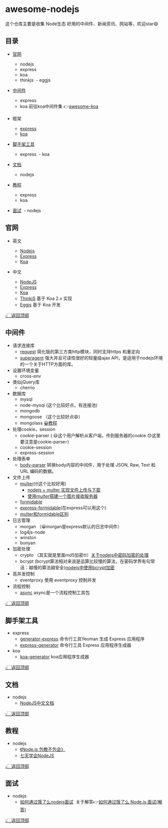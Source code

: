 # awesome-nodejs

这个仓库主要是收集 Node生态 好用的中间件、新闻资讯、网站等，欢迎star😄

目录
--
- [官网](https://github.com/xiaqijian/awesome-nodejs/blob/master/README.md#%E5%AE%98%E7%BD%91)
  - nodejs
  - express
  - koa
  - thinkjs
  - eggjs
- [中间件](https://github.com/xiaqijian/awesome-nodejs/blob/master/README.md#%E4%B8%AD%E9%97%B4%E4%BB%B6)
  - express
  - koa 前往koa中间件集 👉[awesome-koa](https://github.com/xiaqijian/awesome-nodejs/blob/master/awesome-koa.md)
  
- 框架
  - [express]()
  - [koa]()
- [脚手架工具](https://github.com/xiaqijian/awesome-nodejs/blob/master/README.md#%E8%84%9A%E6%89%8B%E6%9E%B6%E5%B7%A5%E5%85%B7)
  - express
  - koa
- [文档](https://github.com/xiaqijian/awesome-nodejs/blob/master/README.md#%E6%96%87%E6%A1%A3)
  - nodejs
- [教程](https://github.com/xiaqijian/awesome-nodejs/blob/master/README.md#%E6%95%99%E7%A8%8B)
  - express
  - koa
- [面试](https://github.com/xiaqijian/awesome-nodejs/blob/master/README.md#%E9%9D%A2%E8%AF%95)
  - nodejs


官网
--
- 英文
  - [Nodejs]()
  - [Express]()
  - [Koa](https://koajs.com/)
  
- 中文
  - [NodeJS](http://nodejs.cn/)
  - [Express](http://expressjs.com/zh-cn/)
  - [Koa](https://koa.bootcss.com/)
  - [ThinkjS](https://thinkjs.org/) 基于 Koa 2.x 实现
  - [Eggjs](https://eggjs.org/zh-cn/intro/) 基于 Koa 开发




[👆🏻返回顶部](https://github.com/xiaqijian/awesome-nodejs/blob/master/README.md#%E7%9B%AE%E5%BD%95)

中间件
--
- 请求连接库
  - [request](https://github.com/request/request) 简化版的第三方类http模块，同时支持https 和重定向
  - [superagent](https://www.npmjs.com/package/superagent) 强大并且可读性很好的轻量级ajax API，是适用于nodejs环境的一个关于HTTP方面的库。
- 设置环境变量
  - cross-env
- 类似jQuery库
   - cherrio
- 数据库
   - mysql
   - node-mysql (这个比较好点，有连接池)
   - mongodb
   - mongoose （这个比较好点😄）
   - mongolass [😀教程](https://github.com/mongolass/mongolass)
- 处理cookie，session
   - cookie-parser ( 😃这个用户解析从客户端，传到服务器的cookie 😓这里要注意是cookie-parse`r`)
   - cookie-session
   - express-session
- 处理表单
  - [body-parser](https://github.com/expressjs/body-parser) 转换body内容的中间件，用于处理 JSON, Raw, Text 和 URL 编码的数据。
- 文件上传
   - [multer](https://github.com/expressjs/multer/blob/master/doc/README-zh-cn.md)(🤓这个比较好用)
      -  [nodejs + multer 实现文件上传与下载](https://blog.csdn.net/maci_yera/article/details/71513238?utm_source=itdadao&utm_medium=referral)
      - [使用multer搭建一个图片接收服务器](https://blog.csdn.net/feng020a/article/details/60876970)
    - [formidable](https://github.com/felixge/node-formidable)
    - [express-formidable](https://github.com/utatti/express-formidable#express-formidable-)(在express可以用这个)
   - [multer和formidable区别](https://github.com/xiaqijian/write/issues/20)
- 日志管理
   - morgan （😀morgan是express默认的日志中间件） 
   - log4js-node
   - winston
   - bunyan
- 加密处理
  - crypto （其实就是里面md5加密🤓）[关于nodejs中密码加密的处理](https://blog.csdn.net/kuangshp128/article/details/75162973)
  - bcrypt (bcrypt算法相对来说是运算比较慢的算法，在密码学界有句常话：越慢的算法越安全)[nodejs中使用bcrypt加密](https://blog.csdn.net/original_heart/article/details/78538908?reload)
- 高并发控制
  - eventproxy 使用 eventproxy 控制并发
- 流程控制
  - [async](https://github.com/caolan/async) async是一个流程控制工具包

[👆🏻返回顶部](https://github.com/xiaqijian/awesome-nodejs/blob/master/README.md#%E7%9B%AE%E5%BD%95)


脚手架工具
--
- express
  - [generator-express](https://github.com/petecoop/generator-express)  命令行工具Yeoman 生成 Express 应用程序
  - [express-generator](https://github.com/expressjs/generator)  命令行工具 Express 应用程序生成器
- koa
  - [koa-generator](https://github.com/17koa/koa-generator) koa应用程序生成器

[👆🏻返回顶部](https://github.com/xiaqijian/awesome-nodejs/blob/master/README.md#%E7%9B%AE%E5%BD%95)


文档
--
- nodejs
  - [NodeJS中文文档](https://legacy.gitbook.com/book/0532/nodejs/details)

[👆🏻返回顶部](https://github.com/xiaqijian/awesome-nodejs/blob/master/README.md#%E7%9B%AE%E5%BD%95)

教程
--
- nodejs
  - [《Node.js 包教不包会》](https://github.com/alsotang/node-lessons)
  - [七天学会NodeJS](http://nqdeng.github.io/7-days-nodejs/)


[👆🏻返回顶部](https://github.com/xiaqijian/awesome-nodejs/blob/master/README.md#%E7%9B%AE%E5%BD%95)

面试
--
- nodejs
  - [如何通过饿了么nodejs面试](https://github.com/ElemeFE/node-interview)  关于解答👉[如何通过饿了么 Node.js 面试(解答)](https://github.com/xiaomuzhu/ElemeFE-node-interview)
  

[👆🏻返回顶部](https://github.com/xiaqijian/awesome-nodejs/blob/master/README.md#%E7%9B%AE%E5%BD%95)







